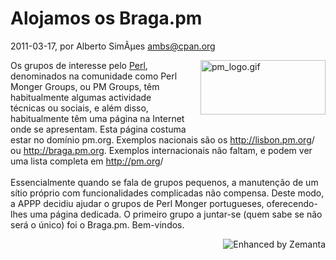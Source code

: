 
# Alojamos os Braga.pm

 2011-03-17, por Alberto SimÃµes <ambs@cpan.org>

<img alt="pm_logo.gif" src="http://perl.pt/pm_logo.gif" class="mt-image-right" style="float: right; margin: 0pt 0pt 20px 20px;" height="87" width="200" /> <div>Os grupos de interesse pelo <a class="zem_slink" href="http://www.perl.org/" title="Perl" rel="homepage">Perl</a>, denominados na comunidade como Perl Monger Groups, ou PM Groups, têm habitualmente algumas actividade técnicas ou sociais, e além disso, habitualmente têm uma página na Internet onde se apresentam. Esta página costuma estar no domínio pm.org. Exemplos nacionais são os <a href="http://lisbon.pm.org/">http://lisbon.pm.org</a>/ ou <a href="http://braga.pm.org/">http://braga.pm.org</a>. Exemplos internacionais não faltam, e podem ver uma lista completa em <a href="http://pm.org/">http://pm.org</a>/<br /><br />Essencialmente quando se fala de grupos pequenos, a manutenção de um sítio próprio com funcionalidades complicadas não compensa. Deste modo, a APPP decidiu ajudar o grupos de Perl Monger portugueses, oferecendo-lhes uma página dedicada. O primeiro grupo a juntar-se (quem sabe se não será o único) foi o Braga.pm. Bem-vindos.<br /></div>

<div style="margin-top: 10px; height: 15px;" class="zemanta-pixie"><a class="zemanta-pixie-a" href="http://www.zemanta.com/" title="Enhanced by Zemanta"><img style="border: medium none; float: right;" class="zemanta-pixie-img" src="http://img.zemanta.com/zemified_e.png?x-id=cf9260d8-8259-4ddd-8ac3-e43d8a4da707" alt="Enhanced by Zemanta" /></a></div>
